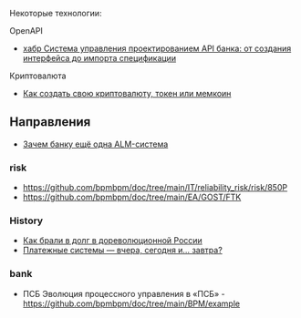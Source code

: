 Некоторые технологии:  

OpenAPI
- [хабр Система управления проектированием API банка: от создания интерфейса до импорта спецификации](https://habr.com/ru/companies/ibs/articles/889832/)

Криптовалюта
- [Как создать свою криптовалюту, токен или мемкоин](https://habr.com/ru/articles/890370/)

## Направления
- [Зачем банку ещё одна ALM-система](https://habr.com/ru/companies/vtb/articles/919270/)

### risk
- https://github.com/bpmbpm/doc/tree/main/IT/reliability_risk/risk/850P
- https://github.com/bpmbpm/doc/tree/main/EA/GOST/FTK

### History
- [Как брали в долг в дореволюционной России](https://habr.com/ru/companies/sberbank/articles/946112/#comment_28825850)
- [Платежные системы — вчера, сегодня и… завтра?](https://habr.com/ru/companies/nspk/articles/952332/)
### bank
- ПСБ Эволюция процессного управления в «ПСБ» - https://github.com/bpmbpm/doc/tree/main/BPM/example
